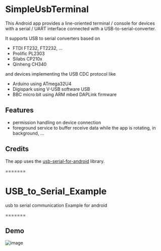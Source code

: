 # SimpleUsbTerminal

This Android app provides a line-oriented terminal / console for devices with a serial / UART interface connected with a USB-to-serial-converter.

It supports USB to serial converters based on
- FTDI FT232, FT2232, ...
- Prolific PL2303
- Silabs CP210x
- Qinheng CH340

and devices implementing the USB CDC protocol like
- Arduino using ATmega32U4
- Digispark using V-USB software USB
- BBC micro:bit using ARM mbed DAPLink firmware

## Features

- permission handling on device connection
- foreground service to buffer receive data while the app is rotating, in background, ...

## Credits
The app uses the [usb-serial-for-android](https://github.com/mik3y/usb-serial-for-android) library.

=======
# USB_to_Serial_Example
usb to serial communication Example for android

=======
## Demo
![image](https://user-images.githubusercontent.com/30851459/69128306-5489cd00-0aef-11ea-8a91-c50bfec73c86.gif)

